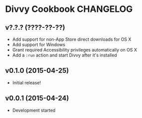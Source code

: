 Divvy Cookbook CHANGELOG
========================

v?.?.? (????-??-??)
-------------------
- Add support for non-App Store direct downloads for OS X
- Add support for Windows
- Grant required Accessibility privileges automatically on OS X
- Add a `:run` action and start Divvy after it's installed

v0.1.0 (2015-04-25)
-------------------
- Initial release!

v0.0.1 (2015-04-24)
-------------------
- Development started
